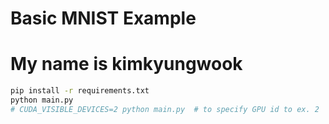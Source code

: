 # Basic MNIST Example
# My name is kimkyungwook
```bash
pip install -r requirements.txt
python main.py
# CUDA_VISIBLE_DEVICES=2 python main.py  # to specify GPU id to ex. 2
```
